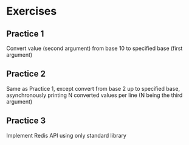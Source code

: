 # Exercises

## Practice 1

Convert value (second argument) from base 10 to specified base (first argument)

## Practice 2

Same as Practice 1, except convert from base 2 up to specified base, asynchronously printing N converted values per line (N being the third argument)

## Practice 3

Implement Redis API using only standard library 
